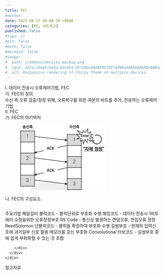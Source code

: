 ```yaml
---
title: FEC
#author: 
date: 2023-09-27 00:00:10 +0800
categories: [PE, 네트워크]
published: false
#tags: []
#pin: false
#math: false
#mermaid: false
#image:
#  path: /commons/devices-mockup.png
#  lqip: data:image/webp;base64,UklGRpoAAABXRUJQVlA4WAoAAAAQAAAADwAABwAAQUxQSDIAAAARL0AmbZurmr57yyIiqE8oiG0bejIYEQTgqiDA9vqnsUSI6H+oAERp2HZ65qP/VIAWAFZQOCBCAAAA8AEAnQEqEAAIAAVAfCWkAALp8sF8rgRgAP7o9FDvMCkMde9PK7euH5M1m6VWoDXf2FkP3BqV0ZYbO6NA/VFIAAAA
#  alt: Responsive rendering of Chirpy theme on multiple devices.
---
```


<div class="post-wrap">
  <div class="para">
    <div class="para-title">
      I. 데이터 전송시 오류제어기법, FEC
    </div>
    <div class="para-cntnt">
      <div class="para">
        <div class="para-title">
          가. FEC의 정의
        </div>
        <div class="para-cntnt">
            수신 측 오류 검출/정정 위해, 오류복구를 위한 여분의 비트를 추가, 전송하는 오류제어 기법
        </div>
      </div>
    </div>
  </div>
  
  <div class="para">
    <div class="para-title">
      II. FEC
    </div>
    <div class="para-cntnt">
      <div class="para">
        <div class="para-title">
          가. FEC의 아키텍처
        </div>
        <div class="para-cntnt">
          <figure class="post-figure">
            <img src="/assets/img/posts/FEC.png" alt="FEC">
<!--            <figcaption>Source: Unveiling the Metaverse: Exploring Emerging Trends, Multifaceted Perspectives, and Future Challenges</figcaption>-->
          </figure>
        </div>
      </div>
      <div class="para">
        <div class="para-title">
          나. FEC의 구성요소
        </div>
        <div class="para-cntnt">
          <table class="post-table">
          </table>
          주요기법 해알길터
  블럭코드 - 블럭단위로 부호화 수행
    해밍코드 - 데이터 전송시 1비트 에러 수정을위한 오류정정부호
    RS Code - 통신상 발생하는 랜덤오류, 연집오류 정정 ReedSolomon
  넌블럭코드 - 블럭을 확장하여 부호화 수행
    길쌈부호 - 현재의 입력신호에 과거일부 신호 활용 메모리를 갖는 부호화 Convolutional
    터보코드 - 길쌈부호 중에 쉽게 부화화할 수 있는 것 조합

        </div>
      </div>
    </div>
  </div>

  <div class="refr-wrap">
    <div class="refr-title">
        참고자료
    </div>
    <ol class="refr-list">
    <!--    <li>(나현식, 최대선) <a target="_blank" href="https://scienceon.kisti.re.kr/commons/util/originalView.do?cn=JAKO202225948430499&oCn=JAKO202225948430499&dbt=JAKO&journal=NJOU00291864">메타버스 보안 위협 요소 및 대응 방안 검토</a></li>-->
    <!--    <li>(M. Uddin, S. Manickam, H. Ullah, M. Obaidat and A. Dandoush) <a target="_blank" href="https://ieeexplore.ieee.org/abstract/document/10138386">Unveiling the Metaverse: Exploring Emerging Trends, Multifaceted Perspectives, and Future Challenges</a></li>-->
    </ol>
  </div>
</div>
